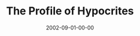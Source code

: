 ---
layout: message
category: message
series: "House of Hypocrites"
title: "The Profile of Hypocrites"
date: 2002-09-01-00-00
message_id: 266
audio: "http://s3.amazonaws.com/crossroads-media/messages/audio/House_Of_Hypocrites_03_Profile_09-01-02_Tome.mp3"
audio-duration: "37:47"
tag: 
 - religion
explicit: false
---